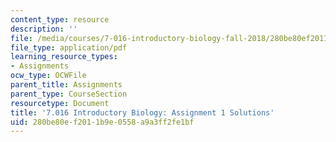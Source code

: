 ```yaml
---
content_type: resource
description: ''
file: /media/courses/7-016-introductory-biology-fall-2018/280be80ef2011b9e0558a9a3ff2fe1bf_MIT7_016F18PS1_soln.pdf
file_type: application/pdf
learning_resource_types:
- Assignments
ocw_type: OCWFile
parent_title: Assignments
parent_type: CourseSection
resourcetype: Document
title: '7.016 Introductory Biology: Assignment 1 Solutions'
uid: 280be80e-f201-1b9e-0558-a9a3ff2fe1bf
---
```

